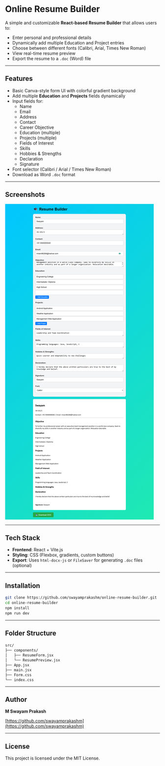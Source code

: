 

# Online Resume Builder

A simple and customizable **React-based Resume Builder** that allows users to:

- Enter personal and professional details
- Dynamically add multiple Education and Project entries
- Choose between different fonts (Calibri, Arial, Times New Roman)
- View real-time resume preview
- Export the resume to a `.doc` (Word) file

---

## Features

- Basic Canva-style form UI with colorful gradient background
- Add multiple **Education** and **Projects** fields dynamically
- Input fields for:
  - Name
  - Email
  - Address
  - Contact
  - Career Objective
  - Education (multiple)
  - Projects (multiple)
  - Fields of Interest
  - Skills
  - Hobbies & Strengths
  - Declaration
  - Signature
- Font selector (Calibri / Arial / Times New Roman)
- Download as Word `.doc` format

---

## Screenshots

![resume](images/resume.png)

---

## Tech Stack

- **Frontend**: React + Vite.js
- **Styling**: CSS (Flexbox, gradients, custom buttons)
- **Export**: Uses `html-docx-js` or `FileSaver` for generating `.doc` files (optional)

---

## Installation

```bash
git clone https://github.com/swayamprakashm/online-resume-builder.git
cd online-resume-builder
npm install
npm run dev
````

---

## Folder Structure

```
src/
├── components/
│   ├── ResumeForm.jsx
│   └── ResumePreview.jsx
├── App.jsx
├── main.jsx
├── Form.css
└── index.css
```

---

## Author

**M Swayam Prakash**

[https://github.com/swayamprakashm](https://github.com/swayamprakashm)

---

## License

This project is licensed under the MIT License.

```
